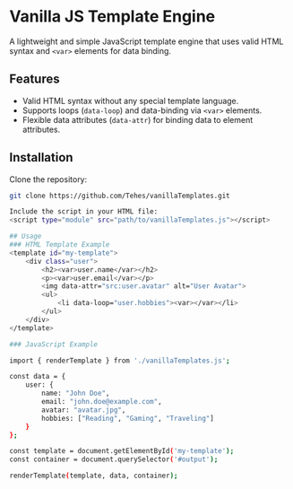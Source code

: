 # Vanilla JS Template Engine

A lightweight and simple JavaScript template engine that uses valid HTML syntax and `<var>` elements for data binding.

## Features
- Valid HTML syntax without any special template language.
- Supports loops (`data-loop`) and data-binding via `<var>` elements.
- Flexible data attributes (`data-attr`) for binding data to element attributes.

## Installation

Clone the repository:
```bash
git clone https://github.com/Tehes/vanillaTemplates.git

Include the script in your HTML file:
<script type="module" src="path/to/vanillaTemplates.js"></script>

## Usage
### HTML Template Example
<template id="my-template">
    <div class="user">
        <h2><var>user.name</var></h2>
        <p><var>user.email</var></p>
        <img data-attr="src:user.avatar" alt="User Avatar">
        <ul>
            <li data-loop="user.hobbies"><var></var></li>
        </ul>
    </div>
</template>

### JavaScript Example

import { renderTemplate } from './vanillaTemplates.js';

const data = {
    user: {
        name: "John Doe",
        email: "john.doe@example.com",
        avatar: "avatar.jpg",
        hobbies: ["Reading", "Gaming", "Traveling"]
    }
};

const template = document.getElementById('my-template');
const container = document.querySelector('#output');

renderTemplate(template, data, container);


